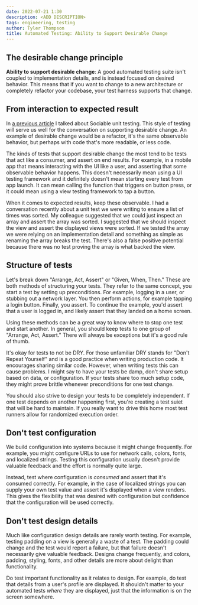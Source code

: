 ```yaml
---
date: 2022-07-21 1:30
description: <ADD DESCRIPTION>
tags: engineering, testing
author: Tyler Thompson
title: Automated Testing: Ability to Support Desirable Change
---
```


## The desirable change principle
**Ability to support desirable change**: A good automated testing suite isn't coupled to implementation details, and is instead focused on desired behavior. This means that if you want to change to a new architecture or completely refactor your codebase, your test harness supports that change.

## From interaction to expected result
In [a previous article](https://www.aprincipalengineer.com/blog/automated-testing-cost/index.html) I talked about Sociable unit testing. This style of testing will serve us well for the conversation on supporting desirable change. An example of desirable change would be a refactor, it's the same observable behavior, but perhaps with code that's more readable, or less code.

The kinds of tests that support desirable change the most tend to be tests that act like a consumer, and assert on end results. For example, in a mobile app that means interacting with the UI like a user, and asserting that some observable behavior happens. This doesn't necessarily mean using a UI testing framework and it definitely doesn't mean starting every test from app launch. It can mean calling the function that triggers on button press, or it could mean using a view testing framework to tap a button.

When it comes to expected results, keep these observable. I had a conversation recently about a unit test we were writing to ensure a list of times was sorted. My colleague suggested that we could just inspect an array and assert the array was sorted. I suggested that we should inspect the view and assert the displayed views were sorted. If we tested the array we were relying on an implementation detail and something as simple as renaming the array breaks the test. There's also a false positive potential because there was no test proving the array is what backed the view.

## Structure of tests
Let's break down "Arrange, Act, Assert" or "Given, When, Then." These are both methods of structuring your tests. They refer to the same concept, you start a test by setting up preconditions. For example, logging in a user, or stubbing out a network layer. You then perform actions, for example tapping a login button. Finally, you assert. To continue the example, you'd assert that a user is logged in, and likely assert that they landed on a home screen.

Using these methods can be a great way to know where to stop one test and start another. In general, you should keep tests to one group of "Arrange, Act, Assert." There will always be exceptions but it's a good rule of thumb.

It's okay for tests to not be DRY. For those unfamiliar DRY stands for "Don't Repeat Yourself" and is a good practice when writing production code. It encourages sharing similar code. However, when writing tests this can cause problems. I might say to have your tests be damp, don't share setup based on data, or configuration. If your tests share too much setup code, they might prove brittle whenever preconditions for one test change.

You should also strive to design your tests to be completely independent. If one test depends on another happening first, you're creating a test suiet that will be hard to maintain. If you really want to drive this home most test runners allow for randomized execution order. 

## Don't test configuration
We build configuration into systems because it might change frequently. For example, you might configure URLs to use for network calls, colors, fonts, and localized strings. Testing this configuration usually doesn't provide valuable feedback and the effort is normally quite large.

Instead, test where configuration is *consumed* and assert that it's consumed correctly. For example, in the case of localized strings you can supply your own test value and assert it's displayed when a view renders. This gives the flexibility that was desired with configuration but confidence that the configuration will be used correctly.

## Don't test design details
Much like configuration design details are rarely worth testing. For example, testing padding on a view is generally a waste of a test. The padding could change and the test would report a failure, but that failure doesn't necessarily give valuable feedback. Designs change frequently, and colors, padding, styling, fonts, and other details are more about delight than functionality. 

Do test important functionality as it relates to design. For example, do test that details from a user's profile are displayed. It shouldn't matter to your automated tests *where* they are displayed, just that the information is on the screen somewhere.